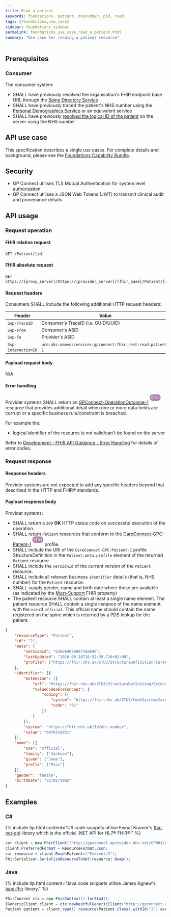 ```yaml
---
title: Read a patient
keywords: foundations, patient, nhsnumber, pid, read
tags: [foundations,use_case]
sidebar: foundations_sidebar
permalink: foundations_use_case_read_a_patient.html
summary: "Use case for reading a patient resource"
---
```


## Prerequisites ##

### Consumer ###

The consumer system:

- SHALL have previously resolved the organisation's FHIR endpoint base URL through the [Spine Directory Service](https://nhsconnect.github.io/gpconnect/integration_spine_directory_service.html)
- SHALL have previously traced the patient's NHS number using the [Personal Demographics Service]( https://nhsconnect.github.io/gpconnect/integration_personal_demographic_service.html) or an equivalent service
- SHALL have previously [resolved the logical ID of the patient](https://nhsconnect.github.io/gpconnect/foundations_use_case_find_a_patient.html) on the server using the NHS number

## API use case ##

This specification describes a single use cases. For complete details and background, please see the [Foundations Capability Bundle](foundations.html).

## Security ##

- GP Connect utilises TLS Mutual Authentication for system level authorization
- GP Connect utilises a JSON Web Tokens (JWT) to transmit clinical audit and provenance details

## API usage ##

### Request operation ###

#### FHIR relative request ####

```http
GET /Patient/[id]
```

#### FHIR absolute request ####

```http
GET https://[proxy_server]/https://[provider_server]/[fhir_base]/Patient/[id]
```

#### Request headers ####

Consumers SHALL include the following additional HTTP request headers:

| Header               | Value |
|----------------------|-------|
| `Ssp-TraceID`        | Consumer's TraceID (i.e. GUID/UUID) |
| `Ssp-From`           | Consumer's ASID |
| `Ssp-To`             | Provider's ASID |
| `Ssp-InteractionID`  | `urn:nhs:names:services:gpconnect:fhir:rest:read:patient-1`|

#### Payload request body ####

N/A

#### Error handling ####

Provider systems SHALL return an [GPConnect-OperationOutcome-1](https://fhir.nhs.uk/STU3/StructureDefinition/GPConnect-OperationOutcome-1) ![STU3](images/stu3.png) resource that provides additional detail when one or more data fields are corrupt or a specific business rule/constraint is breached.

For example the:

- logical identifier of the resource is not valid/can't be found on the server 

Refer to [Development - FHIR API Guidance - Error Handling](development_fhir_error_handling_guidance.html) for details of error codes.

### Request response ###

#### Response headers ####

Provider systems are not expected to add any specific headers beyond that described in the HTTP and FHIR&reg; standards.

#### Payload response body ####

Provider systems:

- SHALL return a `200` **OK** HTTP status code on successful execution of the operation.
- SHALL return `Patient` resources that conform to the [CareConnect-GPC-Patient-1](https://fhir.nhs.uk/STU3/StructureDefinition/CareConnect-GPC-Patient-1) ![STU3](images/stu3.png) profile.
- SHALL include the URI of the `CareConnect-GPC-Patient-1` profile StructureDefinition in the `Patient.meta.profile` element of the returned `Patient` resource.
- SHALL include the `versionId` of the current version of the `Patient` resource.
- SHALL include all relevant business `identifier` details (that is, NHS number) for the `Patient` resource.
- SHALL supply gender, name and birth date where these are available (as indicated by the [Must-Support](https://www.hl7.org/fhir/STU3/conformance-rules.html#mustSupport) FHIR property)
- The patient resource SHALL contain at least a single name element. The patient resource SHALL contain a single instance of the name element with the `use` of `official`. This official name should contain the name registered on the spine which is returned by a PDS lookup for the patient.

```json
{
	"resourceType": "Patient",
	"id": "2",
	"meta": {
		"versionId": "636064088097580046",
		"lastUpdated": "2016-08-10T16:52:39.716+01:00",
		"profile": ["https://fhir.nhs.uk/STU3/StructureDefinition/CareConnect-GPC-Patient-1"]
	},
	"identifier": [{
		"extension": [{
			"url": "https://fhir.nhs.uk/STU3/StructureDefinition/Extension-CareConnect-GPC-NHSNumberVerificationStatus-1",
			"valueCodeableConcept": {
				"coding": [{
					"system": "https://fhir.nhs.uk/STU3/CodeSystem/CareConnect-NHSNumberVerificationStatus-1",
					"code": "01"
				}]
			}
		}],
		"system": "https://fhir.nhs.uk/Id/nhs-number",
		"value": "9476719931"
	}],
	"name": [{
		"use": "official",
		"family": ["Jackson"],
		"given": ["Jane"],
		"prefix": ["Miss"]
	}],
	"gender": "female",
	"birthDate": "22/02/1982"
}
```

## Examples ##

### C# ###

{% include tip.html content="C# code snippets utilise Ewout Kramer's [fhir-net-api](https://github.com/ewoutkramer/fhir-net-api) library which is the official .NET API for HL7&reg; FHIR&reg;." %}

```csharp
var client = new FhirClient("http://gpconnect.aprovider.nhs.net/GP001/STU3/1/");
client.PreferredFormat = ResourceFormat.Json;
var resource = client.Read<Patient>("Patient/2");
FhirSerializer.SerializeResourceToXml(resource).Dump();
```

### Java ###

{% include tip.html content="Java code snippets utilise James Agnew's [hapi-fhir](https://github.com/jamesagnew/hapi-fhir/
) library." %}

```java
FhirContext ctx = new FhirContext().forStu3();
IGenericClient client = ctx.newRestfulGenericClient("http://gpconnect.aprovider.nhs.net/GP001/STU3/1/");
Patient patient = client.read().resource(Patient.class).withId("2").execute();
```
